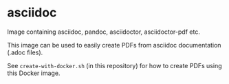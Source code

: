 # asciidoc

Image containing asciidoc, pandoc, asciidoctor, asciidoctor-pdf etc.

This image can be used to easily create PDFs from asciidoc documentation (.adoc files).

See `create-with-docker.sh` (in this repository) for how to create PDFs using this Docker image.
